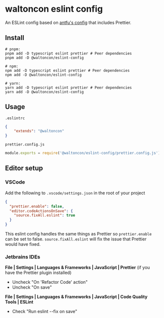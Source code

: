 # waltoncon eslint config

An ESLint config based on [antfu's config](https://github.com/antfu/eslint-config) that includes Prettier.

## Install

```shell
# pnpm:
pnpm add -D typescript eslint prettier # Peer dependencies
pnpm add -D @waltoncon/eslint-config

# npm:
npm add -D typescript eslint prettier # Peer dependencies
npm add -D @waltoncon/eslint-config

# yarn:
yarn add -D typescript eslint prettier # Peer dependencies
yarn add -D @waltoncon/eslint-config
```

## Usage

`.eslintrc`

```json
{
    "extends": "@waltoncon"
}
```

`prettier.config.js`

```js
module.exports = require('@waltoncon/eslint-config/prettier.config.js');
```

## Editor setup

### VSCode

Add the following to `.vscode/settings.json` in the root of your project

```json
{
  "prettier.enable": false,
  "editor.codeActionsOnSave": {
    "source.fixAll.eslint": true
  }
}
```

This eslint config handles the same things as Prettier so `prettier.enable` can be set to false. `source.fixAll.eslint` will fix the issue that Prettier would have fixed.

### Jetbrains IDEs

**File | Settings | Languages & Frameworks | JavaScript | Prettier** (if you have the Prettier plugin installed)

- Uncheck "On 'Refactor Code' action"
- Uncheck "On save"

**File | Settings | Languages & Frameworks | JavaScript | Code Quality Tools | ESLint**

- Check "Run eslint --fix on save"

